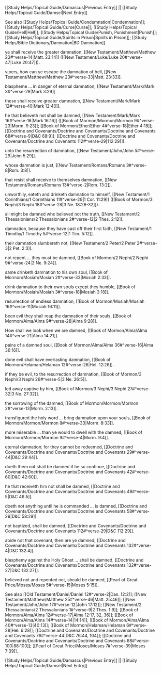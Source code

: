 [[Study Helps/Topical Guide/Damascus|Previous Entry]]  ||  [[Study Helps/Topical Guide/Damsel|Next Entry]]

 See also [[Study Helps/Topical Guide/Condemnation|Condemnation]]; [[Study Helps/Topical Guide/Curse|Curse]]; [[Study Helps/Topical Guide/Hell|Hell]]; [[Study Helps/Topical Guide/Punish, Punishment|Punish]]; [[Study Helps/Topical Guide/Spirits in Prison|Spirits in Prison]]; [[Study Helps/Bible Dictionary/Damnation|BD Damnation]]

 ye shall receive the greater damnation, [[New Testament/Matthew/Matthew 23#^verse-14|Matt. 23:14]] ([[New Testament/Luke/Luke 20#^verse-47|Luke 20:47]]).

 vipers, how can ye escape the damnation of hell, [[New Testament/Matthew/Matthew 23#^verse-33|Matt. 23:33]].

 blaspheme ... in danger of eternal damnation, [[New Testament/Mark/Mark 3#^verse-29|Mark 3:29]].

 these shall receive greater damnation, [[New Testament/Mark/Mark 12#^verse-40|Mark 12:40]].

 he that believeth not shall be damned, [[New Testament/Mark/Mark 16#^verse-16|Mark 16:16]] ([[Book of Mormon/Mormon/Mormon 9#^verse-23|Morm. 9:23]]; [[Book of Mormon/Ether/Ether 4#^verse-18|Ether 4:18]]; [[Doctrine and Covenants/Doctrine and Covenants/Doctrine and Covenants 68#^verse-9|D&C 68:9]]; [[Doctrine and Covenants/Doctrine and Covenants/Doctrine and Covenants 112#^verse-29|112:29]]).

 unto the resurrection of damnation, [[New Testament/John/John 5#^verse-29|John 5:29]].

 whose damnation is just, [[New Testament/Romans/Romans 3#^verse-8|Rom. 3:8]].

 that resist shall receive to themselves damnation, [[New Testament/Romans/Romans 13#^verse-2|Rom. 13:2]].

 unworthily, eateth and drinketh damnation to himself, [[New Testament/1 Corinthians/1 Corinthians 11#^verse-29|1 Cor. 11:29]] ([[Book of Mormon/3 Nephi/3 Nephi 18#^verse-28|3 Ne. 18:28-32]]).

 all might be damned who believed not the truth, [[New Testament/2 Thessalonians/2 Thessalonians 2#^verse-12|2 Thes. 2:12]].

 damnation, because they have cast off their first faith, [[New Testament/1 Timothy/1 Timothy 5#^verse-12|1 Tim. 5:12]].

 their damnation slumbereth not, [[New Testament/2 Peter/2 Peter 2#^verse-3|2 Pet. 2:3]].

 not repent ... they must be damned, [[Book of Mormon/2 Nephi/2 Nephi 9#^verse-24|2 Ne. 9:24]].

 same drinketh damnation to his own soul, [[Book of Mormon/Mosiah/Mosiah 2#^verse-33|Mosiah 2:33]].

 drink damnation to their own souls except they humble, [[Book of Mormon/Mosiah/Mosiah 3#^verse-18|Mosiah 3:18]].

 resurrection of endless damnation, [[Book of Mormon/Mosiah/Mosiah 16#^verse-11|Mosiah 16:11]].

 been evil they shall reap the damnation of their souls, [[Book of Mormon/Alma/Alma 9#^verse-28|Alma 9:28]].

 How shall we look when we are damned, [[Book of Mormon/Alma/Alma 14#^verse-21|Alma 14:21]].

 pains of a damned soul, [[Book of Mormon/Alma/Alma 36#^verse-16|Alma 36:16]].

 done evil shall have everlasting damnation, [[Book of Mormon/Helaman/Helaman 12#^verse-26|Hel. 12:26]].

 if they be evil, to the resurrection of damnation, [[Book of Mormon/3 Nephi/3 Nephi 26#^verse-5|3 Ne. 26:5]].

 led away captive by him, [[Book of Mormon/3 Nephi/3 Nephi 27#^verse-32|3 Ne. 27:32]].

 the sorrowing of the damned, [[Book of Mormon/Mormon/Mormon 2#^verse-13|Morm. 2:13]].

 transfigured the holy word ... bring damnation upon your souls, [[Book of Mormon/Mormon/Mormon 8#^verse-33|Morm. 8:33]].

 more miserable ... than ye would to dwell with the damned, [[Book of Mormon/Mormon/Mormon 9#^verse-4|Morm. 9:4]].

 eternal damnation; for they cannot be redeemed, [[Doctrine and Covenants/Doctrine and Covenants/Doctrine and Covenants 29#^verse-44|D&C 29:44]].

 doeth them not shall be damned if he so continue, [[Doctrine and Covenants/Doctrine and Covenants/Doctrine and Covenants 42#^verse-60|D&C 42:60]].

 he that receiveth him not shall be damned, [[Doctrine and Covenants/Doctrine and Covenants/Doctrine and Covenants 49#^verse-5|D&C 49:5]].

 doeth not anything until he is commanded ... is damned, [[Doctrine and Covenants/Doctrine and Covenants/Doctrine and Covenants 58#^verse-29|D&C 58:29]].

 not baptized, shall be damned, [[Doctrine and Covenants/Doctrine and Covenants/Doctrine and Covenants 112#^verse-29|D&C 112:29]].

 abide not that covenant, then are ye damned, [[Doctrine and Covenants/Doctrine and Covenants/Doctrine and Covenants 132#^verse-4|D&C 132:4]].

 blasphemy against the Holy Ghost ... shall be damned, [[Doctrine and Covenants/Doctrine and Covenants/Doctrine and Covenants 132#^verse-27|D&C 132:27]].

 believed not and repented not, should be damned, [[Pearl of Great Price/Moses/Moses 5#^verse-15|Moses 5:15]].

 See also [[Old Testament/Daniel/Daniel 12#^verse-2|Dan. 12:2]]; [[New Testament/Matthew/Matthew 25#^verse-46|Matt. 25:46]]; [[New Testament/John/John 17#^verse-12|John 17:12]]; [[New Testament/2 Thessalonians/2 Thessalonians 1#^verse-9|2 Thes. 1:9]]; [[Book of Mormon/Alma/Alma 12#^verse-17|Alma 12:17, 32, 36]]; [[Book of Mormon/Alma/Alma 14#^verse-14|14:14]]; [[Book of Mormon/Alma/Alma 40#^verse-13|40:13]]; [[Book of Mormon/Helaman/Helaman 6#^verse-28|Hel. 6:28]]; [[Doctrine and Covenants/Doctrine and Covenants/Doctrine and Covenants 76#^verse-44|D&C 76:44, 104]]; [[Doctrine and Covenants/Doctrine and Covenants/Doctrine and Covenants 88#^verse-100|88:100]]; [[Pearl of Great Price/Moses/Moses 7#^verse-39|Moses 7:39]].

[[Study Helps/Topical Guide/Damascus|Previous Entry]]  ||  [[Study Helps/Topical Guide/Damsel|Next Entry]]